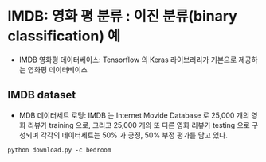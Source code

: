 # IMDB: 영화 평 분류 : 이진 분류(binary classification) 예

- IMDB 영화평 데이터베이스: Tensorflow 의 Keras 라이브러리가 기본으로 제공하는 영화평 데이터베이스

## IMDB dataset
- MDB 데이터세트 로딩: IMDB 는 Internet Movide Database 로 25,000 개의 영화 리뷰가 training 으로, 그리고 25,000 개의 또 다른 
영화 리뷰가 testing 으로 구성되며 각각의 데이터세트는 50% 가 긍정, 50% 부정 평가를 담고 있다.
```
python download.py -c bedroom
```


